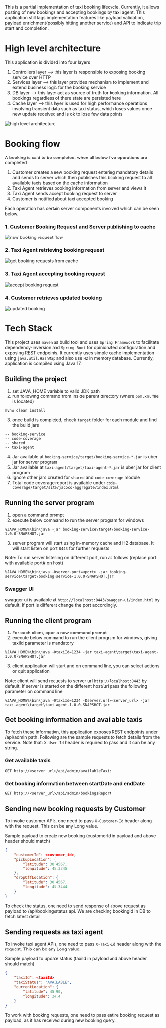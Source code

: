 This is a partial implementation of taxi booking lifecycle. Currently, it allows posting of new bookings and accepting
bookings
by
taxi agent. This application still lags implementation features like payload validation, payload enrichment(possibly
hitting
another service) and API to indicate trip start and completion.

# High level architecture

This application is divided into four layers

1. Controllers layer --> this layer is responsible to exposing booking service over HTTP
2. Services layer --> this layer provides mechanism to implement and extend business logic for the booking service
3. DB layer --> this layer act as source of truth for booking information. All bookings regardless of there state are
   persisted here
4. Cache layer --> this layer is used for high performance operations involving transient data such as taxi status,
   which loses values once new update received and is ok to lose few data points

![high level architecture](docs/taxi_booking_service_layers.png)

# Booking flow

A booking is said to be completed, when all below five operations are completed

1. Customer creates a new booking request entering mandatory details and sends to server which then publishes
   this booking request to all available taxis based on the cache information
2. Taxi Agent retrieves booking information from server and views it
3. Taxi Agent sends accept booking request to server
4. Customer is notified about taxi accepted booking

Each operation has certain server components involved which can be seen below.

### 1. Customer Booking Request and Server publishing to cache

![new booking request flow](docs/customer_request_booking_init_flow.png)

### 2. Taxi Agent retrieving booking request

![get booking requests from cache](docs/taxi_agent_requesting_available_bookings.png)

### 3. Taxi Agent accepting booking request

![accept booking request](docs/taxi_agent_accepting_bookings.png)

### 4. Customer retrieves updated booking

![updated booking](docs/customer_request_booking_status_flow.png)

# Tech Stack

This project uses `maven` as build tool and uses `Spring Framework` to facilitate dependency-inversion and `Spring Boot`
for
opinionated configuration and exposing REST endpoints. It currently uses simple cache implementation using
`java.util.HashMap`
and also use `H2` in memory database. Currently, application is compiled using Java 17.

## Building the project

1. set JAVA_HOME variable to valid JDK path
2. run following command from inside parent directory (where `pom.xml` file is located)

```
mvnw clean install
```

3. once build is completed, check `target` folder for each module and find the build jars

```
-- booking-service
-- code-coverage
-- shared
-- taxi-agent
```

4. Jar available at `booking-service/target/booking-service-*.jar` is uber jar for server program
5. Jar available at `taxi-agent/target/taxi-agent-*.jar` is uber jar for client program
6. Ignore other jars created for `shared` and `code-coverage` module
7. Total code coverage report is available under `code-coverage/target/site/jacoco-aggregate/index.html`

## Running the server program

1. open a command prompt
2. execute below command to run the server program for windows

```
%JAVA_HOME%\bin\java -jar booking-service\target\booking-service-1.0.0-SNAPSHOT.jar
```

3. server program will start using in-memory cache and H2 database. It will start listen on port `8443` for further
   requests

Note: To run server listening on different port, run as follows (replace port with available port# on host)

```
%JAVA_HOME%\bin\java -Dserver.port=<port> -jar booking-service\target\booking-service-1.0.0-SNAPSHOT.jar
```

### Swagger UI
swagger ui is available at `http://localhost:8443/swagger-ui/index.html` by default. If port is different change the port
accordingly.

## Running the client program

1. For each client, open a new command prompt
2. execute below command to run the client program for windows, giving taxiId parameter is mandatory

```
%JAVA_HOME%\bin\java -DtaxiId=1234 -jar taxi-agent\target\taxi-agent-1.0.0-SNAPSHOT.jar
```

3. client application will start and on command line, you can select actions or quit application

Note: client will send requests to server url `http://localhost:8443` by default. If server is started on the different
host/url
pass the following parameter on command line

```
%JAVA_HOME%\bin\java -DtaxiId=1234 -Dserver.url=<server_url> -jar taxi-agent\target\taxi-agent-1.0.0-SNAPSHOT.jar
```

## Get booking information and available taxis

To fetch these information, this application exposes REST endpoints under /api/admin path. Following are the sample
requests
to fetch details from the service. Note that: `X-User-Id` header is required to pass and it can be any string.

### Get available taxis

```
GET http://<server_url>/api/admin/availableTaxis
```

### Get booking information between startDate and endDate

```
GET http://<server_url>/api/admin/bookingsReport
```

## Sending new booking requests by Customer
To invoke customer APIs, one need to pass `X-Customer-Id` header along with the request. This can be any Long value.

Sample payload to create new booking (customerId in payload and above header should match)
```json
{
    "customerId": <customer_id>,
    "pickupLocation": {
        "latitude": 30.4567,
        "longitude": 45.3345
    },
    "dropOffLocation": {
        "latitude": 30.4567,
        "longitude": 45.3444
    }
}
```

To check the status, one need to send response of above request as payload to /api/booking/status api. We are checking 
bookingId in DB to fetch latest detail

## Sending requests as taxi agent
To invoke taxi agent APIs, one need to pass `X-Taxi-Id` header along with the request. This can be any Long value.

Sample payload to update status (taxiId in payload and above header should match)
```json
{
    "taxiId": <taxiId>,
    "taxiStatus": "AVAILABLE",
    "currentLocation": {
        "latitude": 45.90,
        "longitude": 34.4
    }
}
```

To work with booking requests, one need to pass entire booking request as payload, as it has received during new booking
query.
